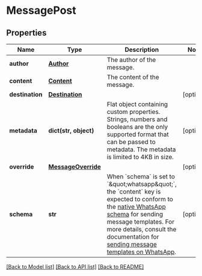 # MessagePost

## Properties
Name | Type | Description | Notes
------------ | ------------- | ------------- | -------------
**author** | [**Author**](Author.md) | The author of the message. | 
**content** | [**Content**](Content.md) | The content of the message. | 
**destination** | [**Destination**](Destination.md) |  | [optional] 
**metadata** | **dict(str, object)** | Flat object containing custom properties. Strings, numbers and booleans  are the only supported format that can be passed to metadata. The metadata is limited to 4KB in size.  | [optional] 
**override** | [**MessageOverride**](MessageOverride.md) |  | [optional] 
**schema** | **str** | When &#x60;schema&#x60; is set to &#x60;\&quot;whatsapp\&quot;&#x60;, the &#x60;content&#x60; key is expected to conform to the [native WhatsApp schema](https://developers.facebook.com/docs/whatsapp/api/messages/message-templates) for sending message templates. For more details, consult the documentation for [sending message templates on WhatsApp](https://developer.zendesk.com/documentation/conversations/messaging-platform/programmable-conversations/message-overrides/#template-messages).  | [optional] 

[[Back to Model list]](../README.md#documentation-for-models) [[Back to API list]](../README.md#documentation-for-api-endpoints) [[Back to README]](../README.md)



